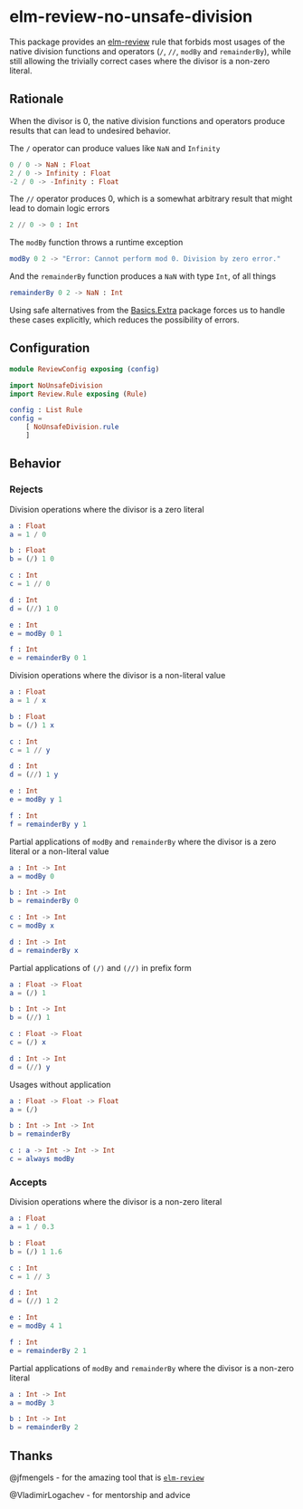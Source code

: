 # elm-review-no-unsafe-division

This package provides an [elm-review](https://package.elm-lang.org/packages/jfmengels/elm-review/latest/) rule that forbids most usages of the native division functions and operators (`/`, `//`, `modBy` and `remainderBy`), while still allowing the trivially correct cases where the divisor is a non-zero literal.

## Rationale

When the divisor is 0, the native division functions and operators produce results that can lead to undesired behavior.

The `/` operator can produce values like `NaN` and `Infinity`

```elm
0 / 0 -> NaN : Float
2 / 0 -> Infinity : Float
-2 / 0 -> -Infinity : Float
```

The `//` operator produces 0, which is a somewhat arbitrary result that might lead to domain logic errors

```elm
2 // 0 -> 0 : Int
```

The `modBy` function throws a runtime exception

```elm
modBy 0 2 -> "Error: Cannot perform mod 0. Division by zero error."
```

And the `remainderBy` function produces a `NaN` with type `Int`, of all things

```elm
remainderBy 0 2 -> NaN : Int
```

Using safe alternatives from the [Basics.Extra](https://package.elm-lang.org/packages/elm-community/basics-extra) package forces us to handle these cases explicitly, which reduces the possibility of errors.

## Configuration

```elm
module ReviewConfig exposing (config)

import NoUnsafeDivision
import Review.Rule exposing (Rule)

config : List Rule
config =
    [ NoUnsafeDivision.rule
    ]
```

## Behavior

### Rejects

Division operations where the divisor is a zero literal

```elm
a : Float
a = 1 / 0

b : Float
b = (/) 1 0

c : Int
c = 1 // 0

d : Int
d = (//) 1 0

e : Int
e = modBy 0 1

f : Int
e = remainderBy 0 1
```

Division operations where the divisor is a non-literal value

```elm
a : Float
a = 1 / x

b : Float
b = (/) 1 x

c : Int
c = 1 // y

d : Int
d = (//) 1 y

e : Int
e = modBy y 1

f : Int
f = remainderBy y 1
```

Partial applications of `modBy` and `remainderBy` where the divisor is a zero literal or a non-literal value

```elm
a : Int -> Int
a = modBy 0

b : Int -> Int
b = remainderBy 0

c : Int -> Int
c = modBy x

d : Int -> Int
d = remainderBy x
```

Partial applications of `(/)` and `(//)` in prefix form

```elm
a : Float -> Float
a = (/) 1

b : Int -> Int
b = (//) 1

c : Float -> Float
c = (/) x

d : Int -> Int
d = (//) y
```

Usages without application

```elm
a : Float -> Float -> Float
a = (/)

b : Int -> Int -> Int
b = remainderBy

c : a -> Int -> Int -> Int
c = always modBy
```

### Accepts

Division operations where the divisor is a non-zero literal

```elm
a : Float
a = 1 / 0.3

b : Float
b = (/) 1 1.6

c : Int
c = 1 // 3

d : Int
d = (//) 1 2

e : Int
e = modBy 4 1

f : Int
e = remainderBy 2 1
```

Partial applications of `modBy` and `remainderBy` where the divisor is a non-zero literal

```elm
a : Int -> Int
a = modBy 3

b : Int -> Int
b = remainderBy 2
```

## Thanks

@jfmengels - for the amazing tool that is [`elm-review`](https://package.elm-lang.org/packages/jfmengels/elm-review/latest/)

@VladimirLogachev - for mentorship and advice
